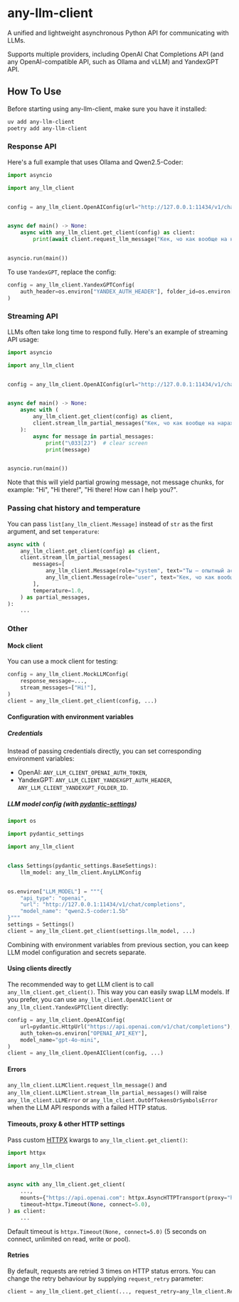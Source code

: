 # any-llm-client

A unified and lightweight asynchronous Python API for communicating with LLMs.

Supports multiple providers, including OpenAI Chat Completions API (and any OpenAI-compatible API, such as Ollama and vLLM) and YandexGPT API.

## How To Use

Before starting using any-llm-client, make sure you have it installed:

```sh
uv add any-llm-client
poetry add any-llm-client
```

### Response API

Here's a full example that uses Ollama and Qwen2.5-Coder:

```python
import asyncio

import any_llm_client


config = any_llm_client.OpenAIConfig(url="http://127.0.0.1:11434/v1/chat/completions", model_name="qwen2.5-coder:1.5b")


async def main() -> None:
    async with any_llm_client.get_client(config) as client:
        print(await client.request_llm_message("Кек, чо как вообще на нарах?"))


asyncio.run(main())
```

To use `YandexGPT`, replace the config:

```python
config = any_llm_client.YandexGPTConfig(
    auth_header=os.environ["YANDEX_AUTH_HEADER"], folder_id=os.environ["YANDEX_FOLDER_ID"], model_name="yandexgpt"
)
```

### Streaming API

LLMs often take long time to respond fully. Here's an example of streaming API usage:

```python
import asyncio

import any_llm_client


config = any_llm_client.OpenAIConfig(url="http://127.0.0.1:11434/v1/chat/completions", model_name="qwen2.5-coder:1.5b")


async def main() -> None:
    async with (
        any_llm_client.get_client(config) as client,
        client.stream_llm_partial_messages("Кек, чо как вообще на нарах?") as partial_messages,
    ):
        async for message in partial_messages:
            print("\033[2J")  # clear screen
            print(message)


asyncio.run(main())
```

Note that this will yield partial growing message, not message chunks, for example: "Hi", "Hi there!", "Hi there! How can I help you?".

### Passing chat history and temperature

You can pass `list[any_llm_client.Message]` instead of `str` as the first argument, and set `temperature`:

```python
async with (
    any_llm_client.get_client(config) as client,
    client.stream_llm_partial_messages(
        messages=[
            any_llm_client.Message(role="system", text="Ты — опытный ассистент"),
            any_llm_client.Message(role="user", text="Кек, чо как вообще на нарах?"),
        ],
        temperature=1.0,
    ) as partial_messages,
):
    ...
```

### Other

#### Mock client

You can use a mock client for testing:

```python
config = any_llm_client.MockLLMConfig(
    response_message=...,
    stream_messages=["Hi!"],
)
client = any_llm_client.get_client(config, ...)
```

#### Configuration with environment variables

##### Credentials

Instead of passing credentials directly, you can set corresponding environment variables:

- OpenAI: `ANY_LLM_CLIENT_OPENAI_AUTH_TOKEN`,
- YandexGPT: `ANY_LLM_CLIENT_YANDEXGPT_AUTH_HEADER`, `ANY_LLM_CLIENT_YANDEXGPT_FOLDER_ID`.

##### LLM model config (with [pydantic-settings](https://docs.pydantic.dev/latest/concepts/pydantic_settings/))

```python
import os

import pydantic_settings

import any_llm_client


class Settings(pydantic_settings.BaseSettings):
    llm_model: any_llm_client.AnyLLMConfig


os.environ["LLM_MODEL"] = """{
    "api_type": "openai",
    "url": "http://127.0.0.1:11434/v1/chat/completions",
    "model_name": "qwen2.5-coder:1.5b"
}"""
settings = Settings()
client = any_llm_client.get_client(settings.llm_model, ...)
```

Combining with environment variables from previous section, you can keep LLM model configuration and secrets separate.

#### Using clients directly

The recommended way to get LLM client is to call `any_llm_client.get_client()`. This way you can easily swap LLM models. If you prefer, you can use `any_llm_client.OpenAIClient` or `any_llm_client.YandexGPTClient` directly:

```python
config = any_llm_client.OpenAIConfig(
    url=pydantic.HttpUrl("https://api.openai.com/v1/chat/completions"),
    auth_token=os.environ["OPENAI_API_KEY"],
    model_name="gpt-4o-mini",
)
client = any_llm_client.OpenAIClient(config, ...)
```

#### Errors

`any_llm_client.LLMClient.request_llm_message()` and `any_llm_client.LLMClient.stream_llm_partial_messages()` will raise `any_llm_client.LLMError` or `any_llm_client.OutOfTokensOrSymbolsError` when the LLM API responds with a failed HTTP status.

#### Timeouts, proxy & other HTTP settings


Pass custom [HTTPX](https://www.python-httpx.org) kwargs to `any_llm_client.get_client()`:

```python
import httpx

import any_llm_client


async with any_llm_client.get_client(
    ...,
    mounts={"https://api.openai.com": httpx.AsyncHTTPTransport(proxy="http://localhost:8030")},
    timeout=httpx.Timeout(None, connect=5.0),
) as client:
    ...
```

Default timeout is `httpx.Timeout(None, connect=5.0)` (5 seconds on connect, unlimited on read, write or pool).

#### Retries

By default, requests are retried 3 times on HTTP status errors. You can change the retry behaviour by supplying `request_retry` parameter:

```python
client = any_llm_client.get_client(..., request_retry=any_llm_client.RequestRetryConfig(attempts=5, ...))
```
